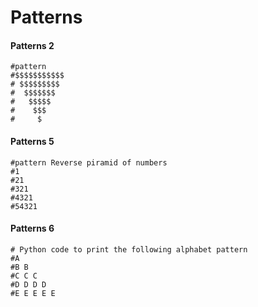 # Patterns
#### Patterns 2
```
#pattern
#$$$$$$$$$$$
# $$$$$$$$$
#  $$$$$$$
#   $$$$$
#    $$$
#     $
```

#### Patterns 5
```
#pattern Reverse piramid of numbers
#1
#21
#321
#4321
#54321
```

#### Patterns 6
```
# Python code to print the following alphabet pattern
#A 
#B B 
#C C C 
#D D D D 
#E E E E E
```



